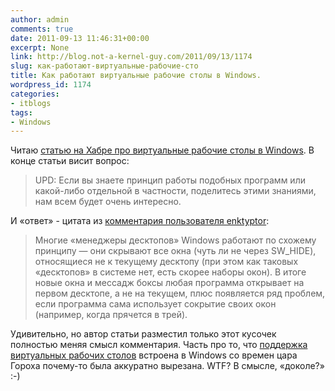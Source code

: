 ```yaml
---
author: admin
comments: true
date: 2011-09-13 11:46:31+00:00
excerpt: None
link: http://blog.not-a-kernel-guy.com/2011/09/13/1174
slug: как-работают-виртуальные-рабочие-сто
title: Как работают виртуальные рабочие столы в Windows.
wordpress_id: 1174
categories:
- itblogs
tags:
- Windows
---
```


Читаю [статью на Хабре про виртуальные рабочие столы в Windows](http://habrahabr.ru/blogs/windows/128133/). В конце статьи висит вопрос:



<blockquote>UPD: Если вы знаете принцип работы подобных программ или какой-либо отдельной в частности, поделитесь этими знаниями, нам всем будет очень интересно.
</blockquote>



И «ответ» - цитата из [комментария пользователя enktyptor](http://habrahabr.ru/blogs/windows/128133/#comment_4241092):



<blockquote>Многие «менеджеры десктопов» Windows работают по схожему принципу — они скрывают все окна (чуть ли не через SW_HIDE), относящиеся не к текущему десктопу (при этом как таковых «десктопов» в системе нет, есть скорее наборы окон). В итоге новые окна и мессадж боксы любая программа открывает на первом десктопе, а не на текущем, плюс появляется ряд проблем, если программа сама использует сокрытие своих окон (например, когда прячется в трей).</blockquote>



Удивительно, но автор статьи разместил только этот кусочек полностью меняя смысл комментария. Часть про то, что [поддержка виртуальных рабочих столов](http://msdn.microsoft.com/en-us/library/ms687107(v=VS.85).aspx) встроена в Windows со времен цара Гороха почему-то была аккуратно вырезана. WTF? В смысле, «доколе?» :-)

